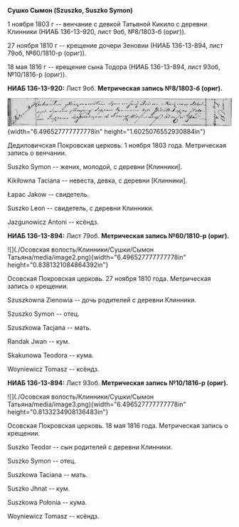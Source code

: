 **Сушко Сымон (Szuszko, Suszko Symon)**

1 ноября 1803 г -- венчание с девкой Татьяной Кикило с деревни Клинники
(НИАБ 136-13-920, лист 9об, №8/1803-б (ориг)).

27 ноября 1810 г -- крещение дочери Зеновии (НИАБ 136-13-894, лист 79об,
№60/1810-р (ориг)).

18 мая 1816 г -- крещение сына Тодора (НИАБ 136-13-894, лист 93об,
№10/1816-р (ориг)).

**НИАБ 136-13-920:** Лист 9об. **Метрическая запись №8/1803-б (ориг).**

![](./media/5b79631f56edefc8f6ae7872ac1740852b9816e4.png){width="6.496527777777778in"
height="1.6025076552930884in"}

Дедиловичская Покровская церковь. 1 ноября 1803 года. Метрическая запись
о венчании.

Suszko Symon -- жених, молодой, с деревни \[Клинники\].

Kikiłowna Taciana -- невеста, девка, с деревни \[Клинники\].

Łapac Jakow -- свидетель.

Suszko Leon -- свидетель, с деревни Клинники.

Jazgunowicz Antoni -- ксёндз.

**НИАБ 136-13-894:** Лист 79об. **Метрическая запись №60/1810-р
(ориг).**

![](./Осовская волость/Клинники/Сушки/Сымон Татьяна/media/image2.png){width="6.496527777777778in"
height="0.8381321084864392in"}

Осовская Покровская церковь. 27 ноября 1810 года. Метрическая запись о
крещении.

Szuszkowna Zienowia -- дочь родителей с деревни Клинники.

Szuszko Symon -- отец.

Szuszkowa Tacjana -- мать.

Randak Jwan -- кум.

Skakunowa Teodora -- кума.

Woyniewicz Tomasz -- ксёндз.

**НИАБ 136-13-894:** Лист 93об. **Метрическая запись №10/1816-р
(ориг).**

![](./Осовская волость/Клинники/Сушки/Сымон Татьяна/media/image3.png){width="6.496527777777778in"
height="0.8133234908136483in"}

Осовская Покровская церковь. 18 мая 1816 года. Метрическая запись о
крещении.

Suszko Teodor -- сын родителей с деревни Клинники.

Suszko Symon -- отец.

Suszkowa Taciana -- мать.

Suszko Jhnat -- кум.

Suszkowa Połonia -- кума.

Woyniewicz Tomasz -- ксёндз.
